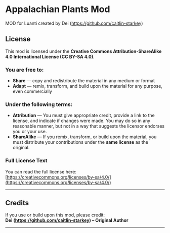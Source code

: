 # Appalachian Plants Mod

MOD for Luanti created by Dei (https://github.com/caitlin-starkey)

## License

This mod is licensed under the **Creative Commons Attribution-ShareAlike 4.0 International License (CC BY-SA 4.0)**.

### You are free to:
- **Share** — copy and redistribute the material in any medium or format  
- **Adapt** — remix, transform, and build upon the material for any purpose, even commercially  

### Under the following terms:
- **Attribution** — You must give appropriate credit, provide a link to the license, and indicate if changes were made. You may do so in any reasonable manner, but not in a way that suggests the licensor endorses you or your use.  
- **ShareAlike** — If you remix, transform, or build upon the material, you must distribute your contributions under the **same license** as the original.  

### Full License Text
You can read the full license here:  
[https://creativecommons.org/licenses/by-sa/4.0/](https://creativecommons.org/licenses/by-sa/4.0/)

---

## Credits
If you use or build upon this mod, please credit:  
**Dei (https://github.com/caitlin-starkey) – Original Author**

---
